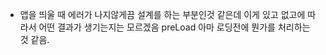 - 앱을 띄울 때 에러가 나지않게끔 설계를 하는 부분인것 같은데
  이게 있고 없고에 따라서 어떤 결과가 생기는지는 모르겠음
  preLoad 아마 로딩전에 뭔가를 처리하는 것 같음.